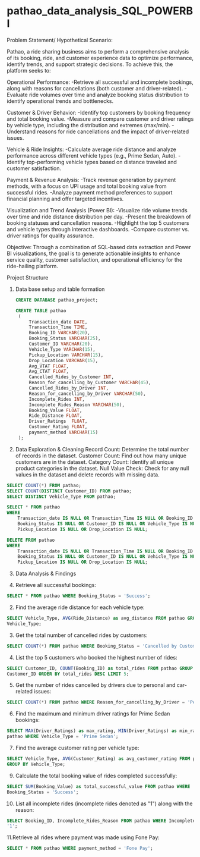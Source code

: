 # pathao_data_analysis_SQL_POWERBI

Problem Statement/ Hypothetical Scenario:

Pathao, a ride sharing business aims to perform a comprehensive analysis of its booking, ride, and customer experience data to optimize performance, identify trends, and support strategic decisions. To achieve this, the platform seeks to:

Operational Performance:
-Retrieve all successful and incomplete bookings, along with reasons for cancellations (both customer and driver-related).
-Evaluate ride volumes over time and analyze booking status distribution to identify operational trends and bottlenecks.

Customer & Driver Behavior:
-Identify top customers by booking frequency and total booking value.
-Measure and compare customer and driver ratings by vehicle type, including the distribution and extremes (max/min).
-Understand reasons for ride cancellations and the impact of driver-related issues.

Vehicle & Ride Insights:
-Calculate average ride distance and analyze performance across different vehicle types (e.g., Prime Sedan, Auto).
-Identify top-performing vehicle types based on distance traveled and customer satisfaction.

Payment & Revenue Analysis:
-Track revenue generation by payment methods, with a focus on UPI usage and total booking value from successful rides.
-Analyze payment method preferences to support financial planning and offer targeted incentives.

Visualization and Trend Analysis (Power BI):
-Visualize ride volume trends over time and ride distance distribution per day.
-Present the breakdown of booking statuses and cancellation reasons.
-Highlight the top 5 customers and vehicle types through interactive dashboards.
-Compare customer vs. driver ratings for quality assurance.

Objective:
Through a combination of SQL-based data extraction and Power BI visualizations, the goal is to generate actionable insights to enhance service quality, customer satisfaction, and operational efficiency for the ride-hailing platform.

Project Structure
1. Data base setup and table formation
   ```sql
   CREATE DATABASE pathao_project;

   CREATE TABLE pathao
	(
		Transaction_date DATE,
		Transaction_Time TIME, 	
		Booking_ID VARCHAR(20), 
		Booking_Status VARCHAR(25), 
		Customer_ID	VARCHAR(20), 
		Vehicle_Type VARCHAR(15),	
		Pickup_Location	VARCHAR(15), 
		Drop_Location VARCHAR(15), 
		Avg_VTAT FLOAT, 
		Avg_CTAT FLOAT, 
		Cancelled_Rides_by_Customer	INT, 
		Reason_for_cancelling_by_Customer VARCHAR(45),  	
		Cancelled_Rides_by_Driver INT, 	
		Reason_for_cancelling_by_Driver VARCHAR(50), 
		Incomplete_Rides INT, 
		Incomplete_Rides_Reason VARCHAR(50), 	
		Booking_Value FLOAT, 
		Ride_Distance FLOAT, 
		Driver_Ratings	FLOAT, 
		Customer_Rating FLOAT,
		payment_method VARCHAR(15)
	);
   ```
   
2. Data Exploration & Cleaning
Record Count: Determine the total number of records in the dataset.
Customer Count: Find out how many unique customers are in the dataset.
Category Count: Identify all unique product categories in the dataset.
Null Value Check: Check for any null values in the dataset and delete records with missing data.

```sql
SELECT COUNT(*) FROM pathao;
SELECT COUNT(DISTINCT Customer_ID) FROM pathao;
SELECT DISTINCT Vehicle_Type FROM pathao;

SELECT * FROM pathao
WHERE 
    Transaction_date IS NULL OR Transaction_Time IS NULL OR Booking_ID IS NULL OR 
    Booking_Status IS NULL OR Customer_ID IS NULL OR Vehicle_Type IS NULL OR 
    Pickup_Location IS NULL OR Drop_Location IS NULL;

DELETE FROM pathao
WHERE 
    Transaction_date IS NULL OR Transaction_Time IS NULL OR Booking_ID IS NULL OR 
    Booking_Status IS NULL OR Customer_ID IS NULL OR Vehicle_Type IS NULL OR 
    Pickup_Location IS NULL OR Drop_Location IS NULL;
```

3. Data Analysis & Findings

1. Retrieve all successful bookings:
```sql
SELECT * FROM pathao WHERE Booking_Status = 'Success';
```

2. Find the average ride distance for each vehicle type:
```sql
SELECT Vehicle_Type, AVG(Ride_Distance) as avg_distance FROM pathao GROUP BY
Vehicle_Type;
```

3. Get the total number of cancelled rides by customers:
```sql
SELECT COUNT(*) FROM pathao WHERE Booking_Status = 'Cancelled by Customer';
```

4. List the top 5 customers who booked the highest number of rides:
```sql
SELECT Customer_ID, COUNT(Booking_ID) as total_rides FROM pathao GROUP BY
Customer_ID ORDER BY total_rides DESC LIMIT 5;
```

5. Get the number of rides cancelled by drivers due to personal and car-related issues:
```sql
SELECT COUNT(*) FROM pathao WHERE Reason_for_cancelling_by_Driver = 'Personal & Car related issues';
```

6. Find the maximum and minimum driver ratings for Prime Sedan bookings:
```sql
SELECT MAX(Driver_Ratings) as max_rating, MIN(Driver_Ratings) as min_rating FROM
pathao WHERE Vehicle_Type = 'Prime Sedan';
```

7. Find the average customer rating per vehicle type:
```sql
SELECT Vehicle_Type, AVG(Customer_Rating) as avg_customer_rating FROM pathao
GROUP BY Vehicle_Type;
```

9. Calculate the total booking value of rides completed successfully:
```sql
SELECT SUM(Booking_Value) as total_successful_value FROM pathao WHERE
Booking_Status = 'Success';
```

10. List all incomplete rides (incomplete rides denoted as "1") along with the reason:
```sql
SELECT Booking_ID, Incomplete_Rides_Reason FROM pathao WHERE Incomplete_Rides =
'1';
```

11.Retrieve all rides where payment was made using Fone Pay:
```sql
SELECT * FROM pathao WHERE payment_method = 'Fone Pay';
```
